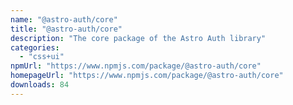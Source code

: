 ```yaml
---
name: "@astro-auth/core"
title: "@astro-auth/core"
description: "The core package of the Astro Auth library"
categories:
  - "css+ui"
npmUrl: "https://www.npmjs.com/package/@astro-auth/core"
homepageUrl: "https://www.npmjs.com/package/@astro-auth/core"
downloads: 84
---
```

